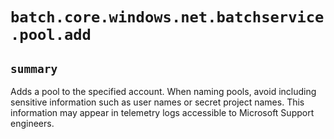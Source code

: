 # `batch.core.windows.net.batchservice.pool.add`

## `summary`
Adds a pool to the specified account. When naming pools, avoid including sensitive information such as user names or secret project names. This information may appear in telemetry logs accessible to Microsoft Support engineers.


